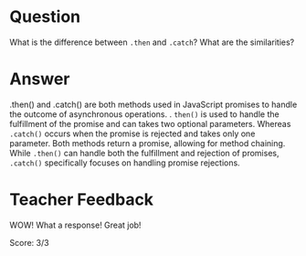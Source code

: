 # Question
What is the difference between `.then` and `.catch`? What are the similarities?

# Answer
.then() and .catch() are both methods used in JavaScript promises to handle the outcome of asynchronous operations. . `then()` is used to handle the fulfillment of the promise and can takes two optional parameters. Whereas `.catch()` occurs  when the promise is rejected and takes only one parameter. Both methods return a promise, allowing for method chaining. While `.then()` can handle both the fulfillment and rejection of promises, `.catch()` specifically focuses on handling promise rejections.


# Teacher Feedback

WOW! What a response! Great job! 

Score: 3/3